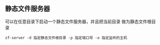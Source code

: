 ## 静态文件服务器
可以在任意目录下启动一个静态文件服务器，并且把当前目录 做为静态文件根目录
```
zf-server -d 指定静态文件根目录 -p 指定端口号 -o 指定监听的主机 
```